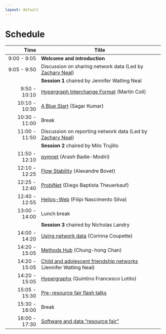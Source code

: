 ```yaml
---
layout: default
---
```


# Schedule

| Time  | Title                                                                                                        |
|------:| -------------------------------------------------------------------------------------------------------------|
|  9:00 -  9:05 | **Welcome and introduction**                                                                         |
|  9:05 -  9:50 | Discussion on sharing network data (Led by [Zachary Neal](https://www.zacharyneal.com/))             |
|               | **Session 1** chaired by Jennifer Watling Neal                                                       |
|  9:50 - 10:10 | [Hypergraph Interchange Format](abstracts/hif.md) (Martín Coll)                                      |
| 10:10 - 10:30 | [A Blue Start](abstracts/bluesky.md) (Sagar Kumar)                                                   |
| 10:30 - 11:00 | Break                                                                                                |
| 11:00 - 11:50 | Discussion on reporting network data (Led by [Zachary Neal](https://www.zacharyneal.com/))           |
|               | **Session 2** chaired by Milo Trujillo                                                               |
| 11:50 - 12:10 | [pymnet](abstracts/pymnet.md) (Arash Badie-Modiri)                                                   |
| 12:10 - 12:25 | [Flow Stability](abstracts/flow-stability.md) (Alexandre Bovet)                                      |
| 12:25 - 12:40 | [ProbINet](abstracts/probinet.md) (Diego Baptista Theuerkauf)                                        |
| 12:40 - 12:55 | [Helios-Web](abstracts/helios-web.md) (Filipi Nascimento Silva)                                      |
| 13:00 - 14:00 | Lunch break                                                                                          |
|               | **Session 3** chaired by Nicholas Landry                                                             |
| 14:00 - 14:20 | [Using network data](abstracts/data.md) (Corinna Coupette)                                           |
| 14:20 - 15:05 | [Methods Hub](abstracts/methods-hub.md) (Chung-hong Chan)                                            |
| 14:20 - 15:05 | [Child and adolescent friendship networks](abstracts/friendship-networks.md) (Jennifer Watling Neal) |
| 14:20 - 15:05 | [Hypergraphx](abstracts/hypergraphx.md) (Quintino Francesco Lotito)                                  |
| 15:05 - 15:30 | [Pre-resource fair flash talks](abstracts/flash.md)                                                  |
| 15:30 - 16:00 | Break                                                                                                |
| 16:00 - 17:30 | [Software and data “resource fair”](abstracts/flash.md)                                              |
